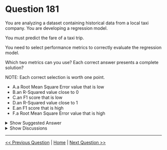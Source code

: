 # Question 181

You are analyzing a dataset containing historical data from a local taxi company. You are developing a regression model.

You must predict the fare of a taxi trip.

You need to select performance metrics to correctly evaluate the regression model.

Which two metrics can you use? Each correct answer presents a complete solution?

NOTE: Each correct selection is worth one point.

* A.a Root Mean Square Error value that is low
* B.an R-Squared value close to 0
* C.an F1 score that is low
* D.an R-Squared value close to 1
* E.an F1 score that is high
* F.a Root Mean Square Error value that is high

<details>
  <summary>Show Suggested Answer</summary>

  <strong>AD</strong><br>

</details>

<details>
  <summary>Show Discussions</summary>

<blockquote><p><strong>ipindado2020</strong> <code>(Sun 08 Nov 2020 19:52)</code> - <em>Upvotes: 14</em></p><p>Agree with AD</p></blockquote>
<blockquote><p><strong>GodReign</strong> <code>(Tue 08 Oct 2024 09:53)</code> - <em>Upvotes: 1</em></p><p>Given answer is correct. RMSE of zero means perfect prediction, so we aim for a RMSE score very close to zero. R-Sqaured for Linear Regression or Adjusted R-Squared for multiple regression close to 1 or 100% indicates that the features used are good for explaining the variability in the dependent variable.</p></blockquote>
<blockquote><p><strong>evangelist</strong> <code>(Sun 02 Jun 2024 01:25)</code> - <em>Upvotes: 1</em></p><p>F1 =&gt;classification model, given answer is correct</p></blockquote>
<blockquote><p><strong>krishna1818</strong> <code>(Mon 29 May 2023 09:58)</code> - <em>Upvotes: 1</em></p><p>for Linear regression ideally rmse =0 and R2 = 1</p></blockquote>
<blockquote><p><strong>ZIMARAKI</strong> <code>(Wed 25 Jan 2023 14:39)</code> - <em>Upvotes: 1</em></p><p>The given answer is correct.</p></blockquote>
<blockquote><p><strong>Edriv</strong> <code>(Wed 14 Dec 2022 17:38)</code> - <em>Upvotes: 1</em></p><p>Agree AD</p></blockquote>
<blockquote><p><strong>Nav727</strong> <code>(Sun 05 Jun 2022 12:25)</code> - <em>Upvotes: 2</em></p><p>why is E wrong here? &quot;an F1 score that is high&quot; is a good metric right?</p></blockquote>
<blockquote><p><strong>ZIMARAKI</strong> <code>(Wed 25 Jan 2023 14:39)</code> - <em>Upvotes: 2</em></p><p>the f1 sore, precision, recall used for classification problems</p></blockquote>
<blockquote><p><strong>sdz</strong> <code>(Fri 19 Aug 2022 06:51)</code> - <em>Upvotes: 3</em></p><p>f1 score is mainly used for classification problems while rms and r1 for regression</p></blockquote>
<blockquote><p><strong>mischelin11</strong> <code>(Wed 19 Jan 2022 07:09)</code> - <em>Upvotes: 2</em></p><p>Agree with AD</p></blockquote>
<blockquote><p><strong>kisskeo</strong> <code>(Mon 04 Oct 2021 22:03)</code> - <em>Upvotes: 3</em></p><p>On Exam 01 Oct 2021</p></blockquote>
<blockquote><p><strong>ljljljlj</strong> <code>(Sun 11 Jul 2021 13:58)</code> - <em>Upvotes: 4</em></p><p>On exam 2021/7/10</p></blockquote>
<blockquote><p><strong>dev2dev</strong> <code>(Thu 11 Mar 2021 06:35)</code> - <em>Upvotes: 2</em></p><p>Coefficient of determination is the actual metric name for R squared in aml</p></blockquote>
<blockquote><p><strong>Vipuls</strong> <code>(Mon 28 Dec 2020 07:52)</code> - <em>Upvotes: 2</em></p><p>Yes, Answer is D</p></blockquote>

</details>

---

[<< Previous Question](question_180.md) | [Home](/index.md) | [Next Question >>](question_182.md)
